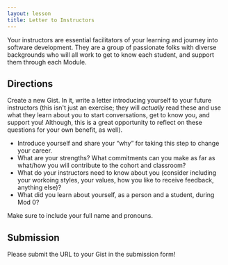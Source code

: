 ```yaml
---
layout: lesson
title: Letter to Instructors
---
```


Your instructors are essential facilitators of your learning and journey into software development. They are a group of passionate folks with diverse backgrounds who will all work to get to know each student, and support them through each Module. 

## Directions 

Create a new Gist. In it, write a letter introducing yourself to your future instructors (this isn't just an exercise; they will _actually_ read these and use what they learn about you to start conversations, get to know you, and support you! Although, this is a great opportunity to reflect on these questions for your own benefit, as well).

- Introduce yourself and share your “why” for taking this step to change your career.
- What are your strengths? What commitments can you make as far as what/how you will contribute to the cohort and classroom?
- What do your instructors need to know about you (consider including your workoing styles, your values, how you like to receive feedback, anything else)?
- What did you learn about yourself, as a person and a student, during Mod 0?

Make sure to include your full name and pronouns.

## Submission

Please submit the URL to your Gist in the submission form! 
<br>